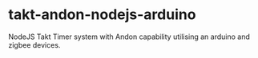 # takt-andon-nodejs-arduino
NodeJS Takt Timer system with Andon capability utilising an arduino and zigbee devices.

